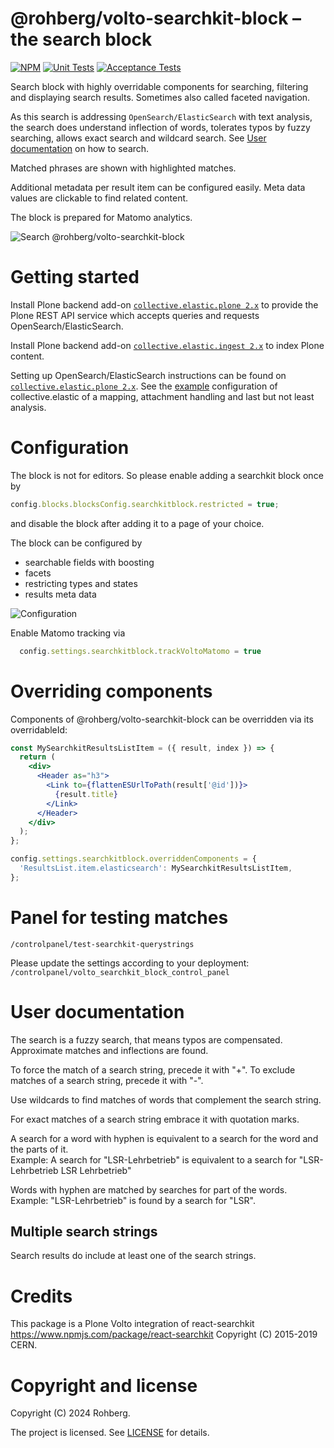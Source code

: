 # @rohberg/volto-searchkit-block – the search block

[![NPM](https://img.shields.io/npm/v/@rohberg/volto-searchkit-block.svg)](https://www.npmjs.com/package/@rohberg/volto-searchkit-block)
[![Unit Tests](https://github.com/rohberg/volto-searchkit-block/actions/workflows/unit.yml/badge.svg)](https://github.com/rohberg/volto-searchkit-block/actions/workflows/unit.yml)
[![Acceptance Tests](https://github.com/rohberg/volto-searchkit-block/actions/workflows/acceptance.yml/badge.svg)](https://github.com/rohberg/volto-searchkit-block/actions/workflows/acceptance.yml)

Search block with highly overridable components for searching, filtering and displaying search results. Sometimes also called faceted navigation.

As this search is addressing `OpenSearch/ElasticSearch` with text analysis, the search does understand inflection of words, tolerates typos by fuzzy searching, allows exact search and wildcard search.
See [User documentation](#user-documentation) on how to search.

Matched phrases are shown with highlighted matches.

Additional metadata per result item can be configured easily.
Meta data values are clickable to find related content.

The block is prepared for Matomo analytics.

![Search @rohberg/volto-searchkit-block](public/search.png)


# Getting started

Install Plone backend add-on [`collective.elastic.plone 2.x`](https://github.com/collective/collective.elastic.plone) to provide the Plone REST API service which accepts queries and requests OpenSearch/ElasticSearch.

Install Plone backend add-on [`collective.elastic.ingest 2.x`](https://github.com/collective/collective.elastic.ingest) to index Plone content.

Setting up OpenSearch/ElasticSearch instructions can be found on [`collective.elastic.plone 2.x`](https://github.com/collective/collective.elastic.plone).
See the [example](docker-opensearch) configuration of collective.elastic of a mapping, attachment handling and last but not least analysis.


# Configuration

The block is not for editors. So please enable adding a searchkit block once by

```js
config.blocks.blocksConfig.searchkitblock.restricted = true;
```

and disable the block after adding it to a page of your choice.

The block can be configured by 

- searchable fields with boosting
- facets
- restricting types and states
- results meta data

![Configuration](public/configuration.png)


Enable Matomo tracking via

```js
  config.settings.searchkitblock.trackVoltoMatomo = true
```

# Overriding components

Components of @rohberg/volto-searchkit-block can be overridden via its overridableId:

```jsx
const MySearchkitResultsListItem = ({ result, index }) => {
  return (
    <div>
      <Header as="h3">
        <Link to={flattenESUrlToPath(result['@id'])}>
          {result.title}
        </Link>
      </Header>
    </div>
  );
};

config.settings.searchkitblock.overriddenComponents = {
  'ResultsList.item.elasticsearch': MySearchkitResultsListItem,
};
````


# Panel for testing matches

`/controlpanel/test-searchkit-querystrings`

Please update the settings according to your deployment: `/controlpanel/volto_searchkit_block_control_panel`


# User documentation

The search is a fuzzy search, that means typos are compensated. 
Approximate matches and inflections are found.

To force the match of a search string, precede it with "+".
To exclude matches of a search string, precede it with "-".

Use wildcards to find matches of words that complement the search string.

For exact matches of a search string embrace it with quotation marks.

A search for a word with hyphen is equivalent to a search for the word and the parts of it.  
Example: A search for "LSR-Lehrbetrieb" is equivalent to a search for "LSR-Lehrbetrieb LSR Lehrbetrieb"

Words with hyphen are matched by searches for part of the words.  
Example: "LSR-Lehrbetrieb" is found by a search for "LSR".

## Multiple search strings

Search results do include at least one of the search strings.


# Credits

This package is a Plone Volto integration of react-searchkit https://www.npmjs.com/package/react-searchkit Copyright (C) 2015-2019 CERN.


# Copyright and license

Copyright (C) 2024 Rohberg.

The project is licensed.
See [LICENSE](https://github.com/rohberg/volto-searchkit-block/blob/master/LICENSE) for details.
